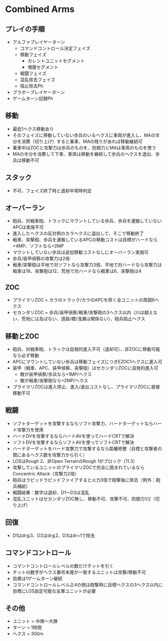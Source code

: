 # Combined Arms

## プレイの手順
- アルファプレイヤーターン
  - コマンドコントロール決定フェイズ
  - 移動フェイズ
    - カレントユニットセグメント
    - 増援セグメント
  - 戦闘フェイズ
  - 混乱除去フェイズ
  - 阻止除去Ph
- ブラボープレイヤーターン
- ゲームターン記録Ph

## 移動
- 最低1ヘクス移動あり
- そのフェイズに移動していない歩兵のいるヘクスに車両が進入し、MAの半分を消費（切り上げ）すると乗車、MAの残りがあれば移動継続可
- 乗車中はZOCと攻撃力は歩兵のものを、防御力とMAは車両のものを使う
- MAの半分を消費して下車、車両は移動を継続して歩兵のヘクスを退出、歩兵は移動不可

## スタック
- 不可、フェイズ終了時と退却中常時判定

## オーバーラン
- 砲兵、対戦車砲、トラックにマウントしている歩兵、歩兵を運搬していないAPCは実施不可
- 進入したヘクスの反対側のカラヘクスに退出して、そこで移動終了
- 戦車、突撃砲、歩兵を運搬しているAPCの移動コストは目標がハードなら+4MP、ソフトなら+2MP
- マウントしていない歩兵は追加移動コストなしにオーバーラン実施可
- 歩兵/装甲偵察の攻撃力は2倍
- 戦車/突撃砲は平地で対ソフトなら攻撃力3倍、平地で対ハードなら攻撃力は戦車は18、突撃砲は12、荒地で対ハードなら戦車は6、突撃砲は4

## ZOC
- プライマリZOC = カラのトラック/カラのAPCを除く全ユニットの周囲6ヘクス
- セカンダリZOC = 歩兵/装甲偵察/戦車/突撃砲の3ヘクス以内（川は越えない、荒地には及ばない、道路/橋/浅瀬は関係ない）、砲兵阻止ヘクス

## 移動とZOC
- 砲兵、対戦車砲、トラックは自発的進入不可（退却可）、非ZOCに移動可能なら必ず移動
- APCにマウントしていない歩兵は移動フェイズにつきEZOC1ヘクスに進入可
- 装甲（戦車、APC、装甲偵察、突撃砲）はセカンダリZOCに自発的進入可
  - 敵が装甲偵察/歩兵なら+1MP/ヘクス
  - 敵が戦車/突撃砲なら+2MP/ヘクス
- プライマリZOCは進入停止、進入/退出コストなし、プライマリZOCに直接移動不可

## 戦闘
- ソフトターゲットを攻撃するならソフト攻撃力、ハードターゲットならハード攻撃力を使用
- ハードDVを攻撃するならハードAVを使ってハードCRTで解決
- ソフトDVを攻撃するならソフトAVを使ってソフトCRTで解決
- ハードターゲットをハード攻撃力で攻撃するなら距離修整（目標と攻撃者の間にあるヘクス数を攻撃力から引く）
- LOSはRough 2、非Open TerrainのRough 1がブロック（11.3）
- 攻撃しているユニットのプライマリZOCで完全に囲まれているならConcentric Attack（攻撃力2倍）
- 砲兵はラピッドラピッドファイアすると火力3倍で砲撃後に除去（例外：砲兵補給）
- 戦闘結果：数字は退却、D1～D3は混乱
- 混乱ユニットはセカンダリZOC無し、移動不可、攻撃不可、防御力1/2（切り上げ）

## 回復
- D1はdr≦3、D2はdr≦2、D3はdr=1で除去

## コマンドコントロール
- コマンドコントロールレベルの数だけチットを引く
- チットの数字がヘクス番号末尾が一致するユニットは攻撃/移動不可
- 効果は1ゲームターン継続
- コマンドコントロールレベル≧4の側は砲撃時に目標ヘクスの3ヘクス以内に目標にLOS設定可能な友軍ユニットが必要

## その他
- ユニット = 中隊～大隊
- ターン = 1時間
- ヘクス = 300m
